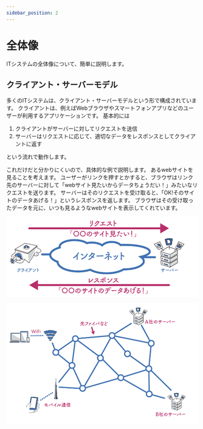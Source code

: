 ```yaml
---
sidebar_position: 2
---
```


# 全体像

ITシステムの全体像について、簡単に説明します。

## クライアント・サーバーモデル

多くのITシステムは、クライアント・サーバーモデルという形で構成されています。
クライアントは、例えばWebブラウザやスマートフォンアプリなどのユーザーが利用するアプリケーションです。
基本的には

1. クライアントがサーバーに対してリクエストを送信
2. サーバーはリクエストに応じて、適切なデータをレスポンスとしてクライアントに返す

という流れで動作します。

これだけだと分かりにくいので、具体的な例で説明します。
あるwebサイトを見ることを考えます。
ユーザーがリンクを押すとかすると、ブラウザはリンク先のサーバーに対して「webサイト見たいからデータちょうだい！」みたいなリクエストを送ります。
サーバーはそのリクエストを受け取ると、「OK!そのサイトのデータあげる！」というレスポンスを返します。
ブラウザはその受け取ったデータを元に、いつも見るようなwebサイトを表示してくれています。

![クライアント・サーバーモデル](./img/1x/00-client-server.png)

<!-- SNSの例を追記する -->


![インターネットの簡略図](./img/1x/00-internet.png)